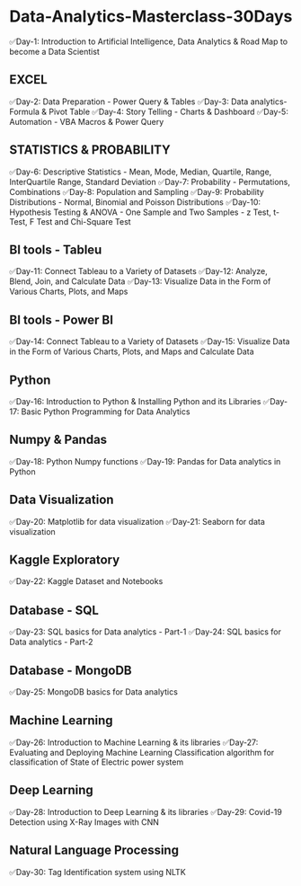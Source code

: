 # Data-Analytics-Masterclass-30Days

✅Day-1: Introduction to Artificial Intelligence, Data Analytics & Road Map to become a Data Scientist

## EXCEL
✅Day-2: Data Preparation - Power Query & Tables
✅Day-3: Data analytics- Formula & Pivot Table
✅Day-4: Story Telling - Charts & Dashboard
✅Day-5: Automation - VBA Macros & Power Query

## STATISTICS & PROBABILITY
✅Day-6: Descriptive Statistics - Mean, Mode, Median, Quartile, Range, InterQuartile Range, Standard Deviation
✅Day-7: Probability - Permutations, Combinations
✅Day-8: Population and Sampling
✅Day-9: Probability Distributions - Normal, Binomial and Poisson Distributions
✅Day-10: Hypothesis Testing & ANOVA - One Sample and Two Samples - z Test, t-Test, F Test and Chi-Square Test

## BI tools - Tableu
✅Day-11: Connect Tableau to a Variety of Datasets
✅Day-12: Analyze, Blend, Join, and Calculate Data
✅Day-13: Visualize Data in the Form of Various Charts, Plots, and Maps

## BI tools - Power BI
✅Day-14: Connect Tableau to a Variety of Datasets
✅Day-15: Visualize Data in the Form of Various Charts, Plots, and Maps and Calculate Data

## Python
✅Day-16: Introduction to Python & Installing Python and its Libraries
✅Day-17: Basic Python Programming for Data Analytics

## Numpy & Pandas
✅Day-18: Python Numpy functions
✅Day-19: Pandas for Data analytics in Python

## Data Visualization
✅Day-20: Matplotlib for data visualization
✅Day-21: Seaborn for data visualization

## Kaggle Exploratory
✅Day-22: Kaggle Dataset and Notebooks

## Database - SQL
✅Day-23: SQL basics for Data analytics - Part-1
✅Day-24: SQL basics for Data analytics - Part-2

## Database - MongoDB
✅Day-25: MongoDB basics for Data analytics

## Machine Learning
✅Day-26: Introduction to Machine Learning & its libraries
✅Day-27: Evaluating and Deploying Machine Learning Classification algorithm for classification of State of Electric power system

## Deep Learning
✅Day-28: Introduction to Deep Learning & its libraries
✅Day-29: Covid-19 Detection using X-Ray Images with CNN

## Natural Language Processing
✅Day-30: Tag Identification system using NLTK
